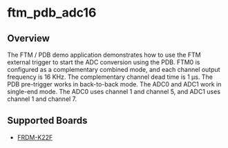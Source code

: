 # ftm_pdb_adc16

## Overview

The FTM / PDB demo application demonstrates how to use the FTM external trigger to start the ADC conversion using the
PDB. FTM0 is configured as a complementary combined mode, and each channel output frequency is 16 KHz. The complementary
channel dead time is 1 µs. The PDB pre-trigger works in back-to-back mode. The ADC0 and ADC1 work in single-end mode.
The ADC0 uses channel 1 and channel 5, and ADC1 uses channel 1 and channel 7.

## Supported Boards
- [FRDM-K22F](../../../_boards/frdmk22f/demo_apps/ftm_pdb_adc16/example_board_readme.md)
